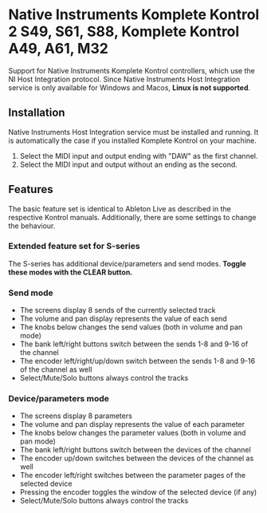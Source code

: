 # Native Instruments Komplete Kontrol 2 S49, S61, S88, Komplete Kontrol A49, A61, M32

Support for Native Instruments Komplete Kontrol controllers, which use the NI Host Integration protocol.
Since Native Instruments Host Integration service is only available for Windows and Macos,  **Linux is not supported**.

## Installation

Native Instruments Host Integration service must be installed and running. It is automatically the case
if you installed Komplete Kontrol on your machine.

1. Select the MIDI input and output ending with "DAW" as the first channel.
2. Select the MIDI input and output without an ending as the second.

## Features

The basic feature set is identical to Ableton Live as described in the respective Kontrol manuals.
Additionally, there are some settings to change the behaviour.

### Extended feature set for S-series

The S-series has additional device/parameters and send modes. **Toggle these modes with the CLEAR button.**

### Send mode

* The screens display 8 sends of the currently selected track
* The volume and pan display represents the value of each send
* The knobs below changes the send values (both in volume and pan mode)
* The bank left/right buttons switch between the sends 1-8 and 9-16 of the channel
* The encoder left/right/up/down switch between the sends 1-8 and 9-16 of the channel as well
* Select/Mute/Solo buttons always control the tracks

### Device/parameters mode

* The screens display 8 parameters
* The volume and pan display represents the value of each parameter
* The knobs below changes the parameter values (both in volume and pan mode)
* The bank left/right buttons switch between the devices of the channel
* The encoder up/down switches between the devices of the channel as well
* The encoder left/right switches between the parameter pages of the selected device
* Pressing the encoder toggles the window of the selected device (if any)
* Select/Mute/Solo buttons always control the tracks

<div style="page-break-after: always; visibility: hidden"> 
\pagebreak 
</div>
